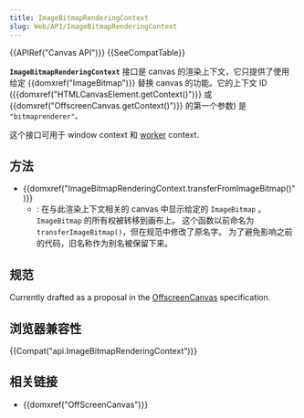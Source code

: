 ```yaml
---
title: ImageBitmapRenderingContext
slug: Web/API/ImageBitmapRenderingContext
---
```

{{APIRef("Canvas API")}} {{SeeCompatTable}}

**`ImageBitmapRenderingContext`** 接口是 canvas 的渲染上下文，它只提供了使用给定 {{domxref("ImageBitmap")}} 替换 canvas 的功能。它的上下文 ID ({{domxref("HTMLCanvasElement.getContext()")}} 或 {{domxref("OffscreenCanvas.getContext()")}} 的第一个参数) 是 `"bitmaprenderer"。`

这个接口可用于 window context 和 [worker](/zh-CN/docs/Web/API/Web_Workers_API) context.

## 方法

- {{domxref("ImageBitmapRenderingContext.transferFromImageBitmap()")}}
  - : 在与此渲染上下文相关的 canvas 中显示给定的 `ImageBitmap` 。 `ImageBitmap` 的所有权被转移到画布上。 这个函数以前命名为`transferImageBitmap()`，但在规范中修改了原名字。 为了避免影响之前的代码，旧名称作为别名被保留下来。

## 规范

Currently drafted as a proposal in the [OffscreenCanvas](https://wiki.whatwg.org/wiki/OffscreenCanvas) specification.

## 浏览器兼容性

{{Compat("api.ImageBitmapRenderingContext")}}

## 相关链接

- {{domxref("OffScreenCanvas")}}

